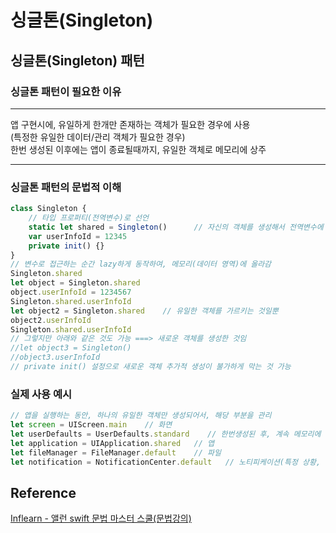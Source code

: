 # 싱글톤(Singleton)
## 싱글톤(Singleton) 패턴
### 싱글톤 패턴이 필요한 이유
---
 앱 구현시에, 유일하게 한개만 존재하는 객체가 필요한 경우에 사용  
 (특정한 유일한 데이터/관리 객체가 필요한 경우)  
 한번 생성된 이후에는 앱이 종료될때까지, 유일한 객체로 메모리에 상주  

---
### 싱글톤 패턴의 문법적 이해
```javascript
class Singleton {
    // 타입 프로퍼티(전역변수)로 선언
    static let shared = Singleton()      // 자신의 객체를 생성해서 전역변수에 할당
    var userInfoId = 12345
    private init() {}
}
// 변수로 접근하는 순간 lazy하게 동작하여, 메모리(데이터 영역)에 올라감
Singleton.shared
let object = Singleton.shared
object.userInfoId = 1234567
Singleton.shared.userInfoId
let object2 = Singleton.shared    // 유일한 객체를 가르키는 것일뿐
object2.userInfoId
Singleton.shared.userInfoId
// 그렇지만 아래와 같은 것도 가능 ===> 새로운 객체를 생성한 것임
//let object3 = Singleton()
//object3.userInfoId
// private init() 설정으로 새로운 객체 추가적 생성이 불가하게 막는 것 가능
```
### 실제 사용 예시
```javascript
// 앱을 실행하는 동안, 하나의 유일한 객체만 생성되어서, 해당 부분을 관리
let screen = UIScreen.main    // 화면
let userDefaults = UserDefaults.standard    // 한번생성된 후, 계속 메모리에 남음!!!
let application = UIApplication.shared   // 앱
let fileManager = FileManager.default    // 파일
let notification = NotificationCenter.default   // 노티피케이션(특정 상황, 시점을 알려줌)
```
## Reference
[Inflearn - 앨런 swift 문법 마스터 스쿨(문법강의)](https://www.inflearn.com/course/%EC%8A%A4%EC%9C%84%ED%94%84%ED%8A%B8-%EB%AC%B8%EB%B2%95-%EB%A7%88%EC%8A%A4%ED%84%B0-%EC%8A%A4%EC%BF%A8/dashboard)
